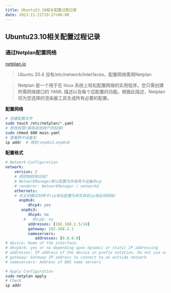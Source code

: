 ```yaml
---
title: Ubuntu23.10相关配置过程记录
date: 2023-11-21T19:27+08:00
---
```


## Ubuntu23.10相关配置过程记录

### 通过Netplan配置网络

[netplan.io](https://netplan.io)

> Ubuntu 20.4 没有/etc/network/interfaces，配置网络需用Netplan

> Netplan 是一个用于在 linux 系统上轻松配置网络的实用程序。您只需创建所需网络接口的 YAML 描述以及每个应配置的功能。根据此描述，Netplan 将为您选择的渲染器工具生成所有必要的配置。

**配置网络**

```bash
# 创建配置文件
sudo touch /etc/netplan/*.yaml
# 修改权限(移除其他用户的权限)
sudo chmod 600 main.yaml
# 查看网卡设备名
ip addr  # 得到:enp0s3,enp0s8
```

**配置格式**

```yaml
# Network-Configuration
network:
    version: 2
    # 把控制权转交给?
    # NetworkManager默认配置为所有网卡设备dhcp
    # renderer: NetworkManager / networkd
    ethernets:
    # 仅主机模式的网卡(ip地址配置为和实体机ip地址同网段)
      enp0s8:
          dhcp4: yes
       enp0s3:
          dhcp4: no
        #   dhcp6: no
          addresses: [192.168.2.5/24]
          gateway: 192.168.2.1
          nameservers:
             addresses: [8.8.8.8]
# device: Name of the interface.
# dhcp4/6: yes or no depending upon dynamic or static IP addressing
# addresses: IP address of the device in prefix notation. Do not use netmask.
# gateway: Gateway IP address to connect to an outside network
# nameservers: Address of DNS name servers
```

```bash
# Apply Configuration
sudo netplan apply
# Check
ip addr
```
